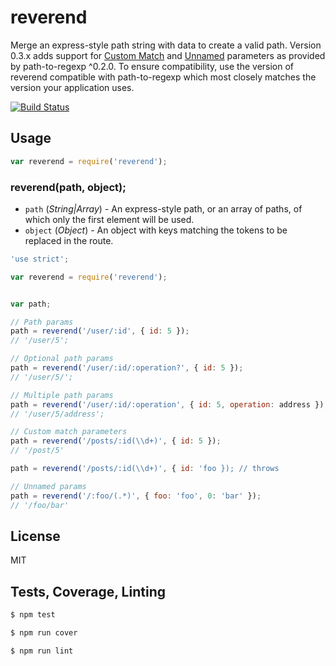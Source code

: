 # reverend

Merge an express-style path string with data to create a valid path. Version 0.3.x adds support for
[Custom Match](https://github.com/component/path-to-regexp#custom-match-parameters) and
[Unnamed](https://github.com/component/path-to-regexp#unnamed-parameters) parameters as provided by path-to-regexp ^0.2.0.
To ensure compatibility, use the version of reverend compatible with path-to-regexp which most closely matches the
version your application uses.



[![Build Status](https://travis-ci.org/krakenjs/reverend.png)](https://travis-ci.org/krakenjs/reverend)

## Usage
```javascript
var reverend = require('reverend');
```

### reverend(path, object);
* `path`  (*String|Array*) - An express-style path, or an array of paths, of which only the first element will be used.
* `object` (*Object*) - An object with keys matching the tokens to be replaced in the route.

```javascript
'use strict';

var reverend = require('reverend');


var path;

// Path params
path = reverend('/user/:id', { id: 5 });
// '/user/5';

// Optional path params
path = reverend('/user/:id/:operation?', { id: 5 });
// '/user/5/';

// Multiple path params
path = reverend('/user/:id/:operation', { id: 5, operation: address });
// '/user/5/address';

// Custom match parameters
path = reverend('/posts/:id(\\d+)', { id: 5 });
// '/post/5'

path = reverend('/posts/:id(\\d+)', { id: 'foo }); // throws

// Unnamed params
path = reverend('/:foo/(.*)', { foo: 'foo', 0: 'bar' });
// '/foo/bar'

```

## License
MIT

## Tests, Coverage, Linting
```javascript
$ npm test
```
```javascript
$ npm run cover
```
```javascript
$ npm run lint
```
